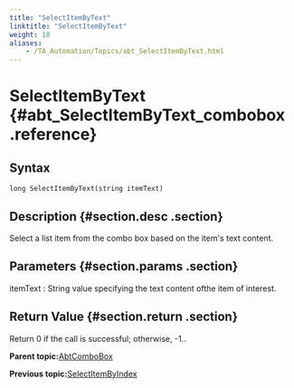 ```yaml
--- 
title: "SelectItemByText"
linktitle: "SelectItemByText"
weight: 10
aliases: 
    - /TA_Automation/Topics/abt_SelectItemByText.html
---
```

# SelectItemByText {#abt_SelectItemByText_combobox .reference}

## Syntax

`long SelectItemByText(string itemText)`

## Description {#section.desc .section}

Select a list item from the combo box based on the item's text content.

## Parameters {#section.params .section}

itemText
:   String value specifying the text content ofthe item of interest.

## Return Value {#section.return .section}

Return 0 if the call is successful; otherwise, -1..

**Parent topic:**[AbtComboBox](../../TA_Automation/Topics/abt_AbtComboBox.html)

**Previous topic:**[SelectItemByIndex](../../TA_Automation/Topics/abt_SelectItemByIndex.html)

